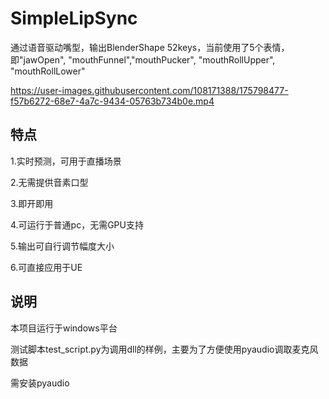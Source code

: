 # SimpleLipSync
通过语音驱动嘴型，输出BlenderShape 52keys，当前使用了5个表情，即"jawOpen", "mouthFunnel","mouthPucker", "mouthRollUpper", "mouthRollLower"



https://user-images.githubusercontent.com/108171388/175798477-f57b6272-68e7-4a7c-9434-05763b734b0e.mp4

## 特点
1.实时预测，可用于直播场景

2.无需提供音素口型

3.即开即用

4.可运行于普通pc，无需GPU支持

5.输出可自行调节幅度大小

6.可直接应用于UE

## 说明
本项目运行于windows平台

测试脚本test_script.py为调用dll的样例，主要为了方便使用pyaudio调取麦克风数据

需安装pyaudio
